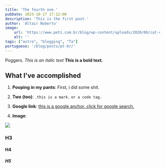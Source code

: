 ```yaml
---
title: 'The fourth one.'
pubDate: 2023-10-17 17:12:00
description: 'This is the first post.'
author: 'Altair Noberto'
image:
    url: 'https://www.petz.com.br/blog/wp-content/uploads/2020/08/cat-cafe-pet.jpg'
    alt: ''
tags: ["astro", "blogging", "Ta"]
portuguese: '/blog/posts/pt-br/'
---
```


Poggers. _This is an italic text_ **This is a bold text.**

## What I've accomplished

1. **Pooping in my pants**: First, i did some shit.

2. **Two (too)**: `.this is a mark.` `or a code tag.`

3. **Google link**: <a href="https://www.youtube.com/watch?v=dQw4w9WgXcQ" target="_blank">this is a google anchor. click for google search.</a>

4. **Image**: 
<img src="https://www.petz.com.br/blog/wp-content/uploads/2020/08/cat-cafe-pet.jpg" attr="Image 1 - A cute cat looking to nowhere"/>

### H3
#### H4
##### H5